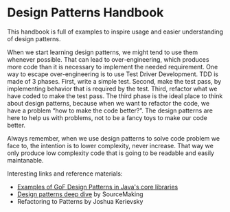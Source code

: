 # Design Patterns Handbook

This handbook is full of examples to inspire usage and easier understanding of design patterns.

When we start learning design patterns, we might tend to use them whenever possible. That can lead to over-engineering, which produces more code than it is necessary to implement the needed requirement. One way to escape over-engineering is to use Test Driver Development. TDD is made of 3 phases. First, write a simple test. Second, make the test pass, by implementing behavior that is required by the test. Third, refactor what we have coded to make the test pass. The third phase is the ideal place to think about design patterns, because when we want to refactor the code, we have a problem “how to make the code better?”. The design patterns are here to help us with problems, not to be a fancy toys to make our code better.

Always remember, when we use design patterns to solve code problem we face to, the intention is to lower complexity, never increase. That way we only produce low complexity code that is going to be readable and easily maintanable.

Interesting links and reference materials:

* [Examples of GoF Design Patterns in Java's core libraries](https://stackoverflow.com/questions/1673841/examples-of-gof-design-patterns-in-javas-core-libraries)
* [Design patterns deep dive](https://sourcemaking.com/design_patterns) by SourceMaking 
* Refactoring to Patterns by Joshua Kerievsky



